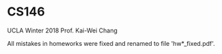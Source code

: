 # CS146

UCLA
Winter 2018
Prof. Kai-Wei Chang

All mistakes in homeworks were fixed and renamed to file 'hw*\_fixed.pdf'.
